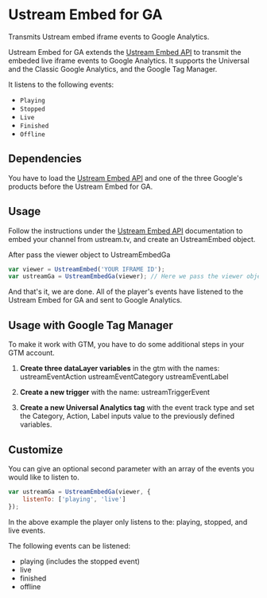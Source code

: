 # Ustream Embed for GA

Transmits Ustream embed iframe events to Google Analytics.

Ustream Embed for GA extends the [Ustream Embed API](https://github.com/ustream/embedapi) to transmit the embeded live iframe events to Google Analytics.
It supports the Universal and the Classic Google Analytics, and the Google Tag Manager.

It listens to the following events:
* `Playing`
* `Stopped`
* `Live`
* `Finished`
* `Offline`


## Dependencies
You have to load the [Ustream Embed API](https://github.com/ustream/embedapi) and one of the three Google's products before the Ustream Embed for GA.

## Usage
Follow the instructions under the [Ustream Embed API](https://github.com/ustream/embedapi) documentation to embed your channel from ustream.tv, and create an UstreamEmbed object.

After pass the viewer object to UstreamEmbedGa
```javascript
var viewer = UstreamEmbed('YOUR IFRAME ID');
var ustreamGa = UstreamEmbedGa(viewer); // Here we pass the viewer object
```

And that's it, we are done. All of the player's events have listened to the Ustream Embed for GA and sent to Google Analytics.

## Usage with Google Tag Manager
To make it work with GTM, you have to do some additional steps in your GTM account.

1. **Create three dataLayer variables** in the gtm with the names:
ustreamEventAction
ustreamEventCategory
ustreamEventLabel

2. **Create a new trigger** with the name: ustreamTriggerEvent

3. **Create a new Universal Analytics tag** with the event track type and set the Category, Action, Label inputs value to the previously defined variables.

## Customize
You can give an optional second parameter with an array of the events you would like to listen to.
```javascript
var ustreamGa = UstreamEmbedGa(viewer, {
    listenTo: ['playing', 'live']
});
```
In the above example the player only listens to the: playing, stopped, and live events.

The following events can be listened:
* playing (includes the stopped event)
* live
* finished
* offline
